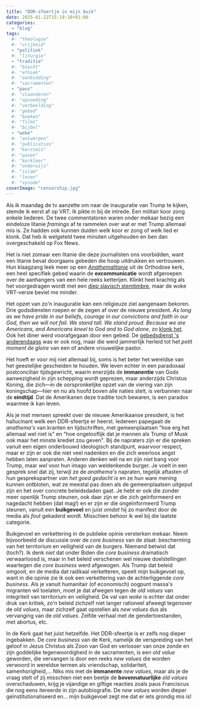 ```yaml
---
title: "DDR-sfeertje in mijn buik"
date: 2025-01-22T15:19:18+01:00
categories: 
  - "blog"
tags:
  #- "theologie"
  #- "vrijheid"
  - "politiek"
  #- "liturgie"
  - "traditie"
  #- "biecht"
  #- "ethiek"
  #- "aanbidding"
  #- "sacramenten"
  - "paus"
  #- "vlaanderen"
  #- "opvoeding"
  #- "verbeelding"
  #- "gebed"
  #- "boeken"
  #- "films"
  #- "bijbel"
  - "woke"
  #- "antwerpen"
  #- "publicaties"
  #- "kerstmis"
  #- "pasen"
  #- "kerkleer"
  #- "onderwijs"
  #- "islam"
  #- "leven"
  #- "synode"
coverImage: "censorship.jpg"
---
```


Als ik maandag de tv aanzette om naar de inauguratie van Trump te kijken, stemde ik eerst af op VRT. Ik pikte in bij de intrede. Een militair koor zong enkele liederen. De twee commentatoren waren onder mekaar bezig een eindeloze litanie *framings* af te rammelen over wat er met Trump allemaal mis is. Ze hadden ook kunnen duiden welk koor er zong of welk lied er klonk. Dat heb ik welgeteld twee minuten uitgehouden en ben dan overgeschakeld op Fox News.

Het is niet zomaar een litanie die deze journalisten ons voorbidden, want een litanie bevat doorgaans gebeden die hoop uitdrukken en vertrouwen. Hun klaagzang leek meer op een [*Anathemalitanie*](https://journeytoorthodoxy.com/wp-content/uploads/2017/08/TriumphOfOrthodoxy2010.Final_.pdf) uit de Orthodoxe kerk, een heel specifiek gebed waarin de **excommunicatie** wordt afgeroepen over de aanhangers van een hele reeks ketterijen. Klinkt heel krachtig als het voorgedragen wordt met een [diep slavisch stemtimbre](https://www.youtube.com/watch?v=8ATmuhI-vpYhttps://www.youtube.com/watch?v=8ATmuhI-vpY), maar de woke VRT-versie beviel me minder.

Het opzet van zo'n inauguratie kan een religieuze ziel aangenaam bekoren. Drie godsdiensten roepen er de zegen af over de nieuwe president. *As long as we have pride in our beliefs, courage in our convictions and faith in our God, then we will not fail. We stand tall. We stand proud. Because we are Americans, and Americans kneel to God and to God alone*, zo [klonk het](https://www.youtube.com/live/cQGTUqT9c1s?si=ZwHIUsZRsiJztg0z&t=14786). Ook het diner werd voorafgegaan door een gebed. De [gebedsdienst 's anderendaags](https://www.youtube.com/live/kOx6OuLBFbE?si=Knhk4rhn0ZfssXYt) was er ook nog, maar die werd jammerlijk herleid tot het *petit moment de gloire* van een of andere vrouwelijke pastor.

Het hoeft er voor mij niet allemaal bij, soms is het beter het wereldse van het geestelijke gescheiden te houden. We leven echter in een paradoxaal postconciliair tijdsgewricht, waarin enerzijds de **immanentie** van Gods aanwezigheid in zijn schepping wordt geprezen, maar anderzijds Christus Koning, die zich—in de oorspronkelijke opzet van de viering van zijn koningschap—hier en nu als hoofd boven alle naties stelt, is verbannen naar de **eindtijd**. Dat de Amerikanen deze traditie toch bewaren, is een paradox waarmee ik kan leven.

Als je met mensen spreekt over de nieuwe Amerikaanse president, is het hallucinant welk een DDR-sfeertje er heerst. Iedereen papegaait de *anathema's* van kranten en tijdschriften, met gemeenplaatsen "hoe erg het allemaal wel niet is" en "hoe ongelooflijk dat je mannen als Trump of Musk ook maar het minste krediet zou geven". Bij de napraters zijn er die spreken vanuit een eigen onderbouwd ideologisch standpunt, waarvoor respect, maar er zijn er ook die niet veel nadenken en die zich weerloos angst hebben laten aanpraten. Anderen denken wél na en zijn *niet* bang voor Trump, maar *wel* voor hun imago van weldenkende burger. Je voelt in een gesprek snel dat zij, terwijl ze de *anathema's* napraten, tegelijk aftasten of hun gesprekspartner *van het goed gedacht is* en ze hun ware mening kunnen ontbloten, wat ze meestal pas doen als de gemeenplaatsen uitgeput zijn en het over concrete beleidsdaden gaat. Je hebt er ook die zonder meer openlijk Trump steunen, ook daar zijn er die zich geïnformeerd en nagedacht hebben (dat mag!) en er zijn er die ongeïnformeerd Trump steunen, vanuit een **buikgevoel** en juist *omdat* hij zo manifest door de media als *fout* gekaderd wordt. Misschien behoor ik wel bij die laatste categorie.

Buikgevoel en verkettering in de publieke opinie versterken mekaar. Neem bijvoorbeeld de discussie over de *core business* van de staat: bescherming van het territorium en veiligheid van de burgers. Niemand betwist dat (toch?). Ik denk *niet* dat onder Biden die *core business* dramatisch verwaarloosd is, maar in het beleid verschenen wel nieuwe doelstellingen waartegen die *core business* werd afgewogen. Als Trump dat beleid omgooit, en de media dat radikaal verketteren, speelt mijn buikgevoel op, want in die opinie zie ik ook een verkettering van de achterliggende *core business*. Als je vanuit humanitair (of economisch) oogpunt massa's migranten wil toelaten, moet je dat afwegen tegen de *old values* van integriteit van territorium en veiligheid. De val van *woke* is echter dat onder druk van kritiek, zo'n beleid zichzelf niet langer rationeel afweegt tegenover de *old values*, maar zichzelf gaat opstellen als *new values* dus als vervanging van de *old values*. Zelfde verhaal met de gendertoestanden, met abortus, etc.

In de Kerk gaat het juist hetzelfde. Het DDR-sfeertje is er zelfs nog dieper ingebakken. De *core business* van de Kerk, namelijk de verspreiding van het geloof in Jezus Christus als Zoon van God en verlosser van onze zonde en zijn goddelijke tegenwoordigheid in de sacramenten, is een *old value* geworden, die vervangen is door een reeks *new values* die worden verwoord in wereldse termen als vriendschap, solidariteit, samenhorigheid,&#x2026; Niks mis met de **immanente** *new values*, maar als je de vraag stelt of zij misschien niet een beetje de **bovennatuurlijke** *old values* overschaduwen, krijg je vijandige en giftige reacties zoals paus Franciscus die nog eens itereerde in zijn autobiografie. De *new values* worden dieper geïnstitutionaliseerd en&#x2026; mijn buikgevoel zegt me dat er iets grondig mis is!

